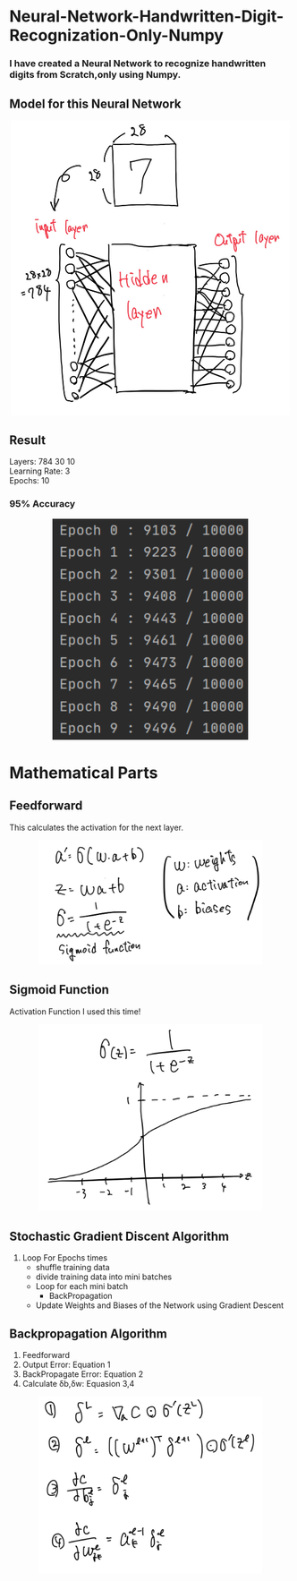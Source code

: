 # Neural-Network-Handwritten-Digit-Recognization-Only-Numpy
### I have created a Neural Network to recognize handwritten digits from Scratch,only using Numpy.

## Model for this Neural Network
<p align="center">
  <img src="pics/model.jpg" width="500" />
</p>

## Result
Layers: 784 30 10<br />
Learning Rate: 3<br />
Epochs: 10<br />
### 95% Accuracy

<p align="center">
  <img src="pics/result.png" width="350" />
</p>


# Mathematical Parts 
## Feedforward
This calculates the activation for the next layer.<br />
<p align="center">
  <img src="pics/feedforward.jpg" width="400" />
</p>

## Sigmoid Function
Activation Function I used this time! <br />
<p align="center">
  <img src="pics/sigmoid.jpg" width="400" />
</p>

## Stochastic Gradient Discent Algorithm
1. Loop For Epochs times
   - shuffle training data
   - divide training data into mini batches
   - Loop for each mini batch
     - BackPropagation
   - Update Weights and Biases of the Network using Gradient Descent

## Backpropagation Algorithm
1. Feedforward
2. Output Error: Equation 1
3. BackPropagate Error: Equation 2
4. Calculate δb,δw: Equasion 3,4
<p align="center">
  <img src="pics/4eq.jpg" width="400" />
</p>

